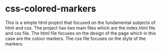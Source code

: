 # css-colored-markers

This is a simple html project that focused on the fundamental subjects of html and css. The project has two main files which are the index.html file and css file. 
The html file focuses on the design of the page which in this case are the colour markers. The css file focuses on the style of the markers. 
